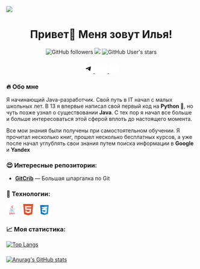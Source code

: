 
<img src="https://i.pinimg.com/originals/28/2d/7d/282d7d14a8b622dbff8cc0c43a5539fa.gif">

<h1 align="center">Привет👋 Меня зовут Илья!</h1>

<div align="center">
  <img alt="GitHub followers" src="https://img.shields.io/github/followers/ilezzov-code">
  <img src="https://komarev.com/ghpvc/?username=ilezzov-code&color=orange"/>
  <img alt="GitHub User's stars" src="https://img.shields.io/github/stars/ilezzov-code">

</div>

###

<div align="center">
  <a href="https://t.me/ilezovofficial">
    <img src="https://raw.githubusercontent.com/ilezzov-code/ilezzov-code/aa47ccb88cde93b917537af6b2eb1210d2798f49/img/tgWhite.svg" height="25">
  </a>
  <a href="https://youtube.com/@ilezzzov">
    <img src="https://raw.githubusercontent.com/ilezzov-code/ilezzov-code/aa47ccb88cde93b917537af6b2eb1210d2798f49/img/ytWhite.svg" height="25">
  </a>
  <a href="https://vk.com/ilezovofficial">
    <img src="https://raw.githubusercontent.com/ilezzov-code/ilezzov-code/aa47ccb88cde93b917537af6b2eb1210d2798f49/img/vkWhite.svg" height="25">
  </a>
</div>

### 🔥 Обо мне

Я начинающий Java-разработчик. Свой путь в IT начал с малых школьных лет. В 13 я впервые написал свой первый код на **Python 🐍**, но чуть позже узнал о существовании **Java**. С тех пор я начал все больше и больше интересоваться этой сферой вплоть до настоящего момента. 

Все мои знания были получены при самостоятельном обучении. Я прочитал несколько книг, прошел несколько бесплатных курсов, а уже после начал углублять свои знания путем поиска информации в **Google** и **Yandex**

### 😍 Интересные репозитории:

- **[GitCrib](https://github.com/ilezzov-code/GitCrib)** — Большая шпаргалка по Git

###

### 👾 Технологии:

<div>
  <img src="https://raw.githubusercontent.com/ilezzov-code/ilezzov-code/514922e3eb0d599db87d600c87db9ad33c72ff4b/img/java.svg" height="30">
  <img width="5">
  <img src="https://raw.githubusercontent.com/ilezzov-code/ilezzov-code/514922e3eb0d599db87d600c87db9ad33c72ff4b/img/html5.svg" height="30">
  <img width="5">
  <img src="https://raw.githubusercontent.com/ilezzov-code/ilezzov-code/514922e3eb0d599db87d600c87db9ad33c72ff4b/img/css.svg" height="30">
</div>


### 📈 Моя статистика:
[![Top Langs](https://github-readme-stats.vercel.app/api/top-langs/?username=ilezzov-code&layout=compact)](https://github.com/anuraghazra/github-readme-stats)

###

[![Anurag's GitHub stats](https://github-readme-stats.vercel.app/api?username=ilezzov-code)](https://github.com/anuraghazra/github-readme-stats)

